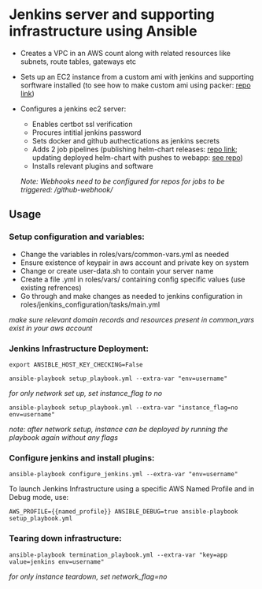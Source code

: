 # Jenkins server and supporting infrastructure using Ansible

- Creates a VPC in an AWS count along with related resources like subnets, route tables, gateways etc
- Sets up an EC2 instance from a custom ami with jenkins and supporting sorftware installed (to see how to make custom ami using packer: [repo link](https://github.com/Bh-an/jenkins-ami-build "Jenkins AMI build repo"))
- Configures a jenkins ec2 server:
  - Enables certbot ssl verification
  - Procures intitial jenkins password 
  - Sets docker and github authectications as jenkins secrets
  - Adds 2 job pipelines (publishing helm-chart releases: [repo link](https://github.com/Bh-an/Webapp-Helm-chart "Webapp helm chart"); updating deployed helm-chart with pushes to webapp: [see repo](https://github.com/Bh-an/Webapp-KubeCluster "Webapp"))
  - Installs relevant plugins and software
  
  *Note: Webhooks need to be configured for repos for jobs to be triggered: <jenkins-server-url>/github-webhook/*


## Usage

### Setup configuration and variables:

- Change the variables in roles/vars/common-vars.yml as needed
- Ensure existence of keypair in aws account and private key on system
- Change or create user-data.sh to contain your server name
- Create a file <username>.yml in roles/vars/ containing config specific values (use existing refrences)
- Go through and make changes as needed to jenkins configuration in roles/jenkins_configuration/tasks/main.yml

*make sure relevant domain records and resources present in common_vars exist in your aws account*

### Jenkins Infrastructure Deployment:

```
export ANSIBLE_HOST_KEY_CHECKING=False

ansible-playbook setup_playbook.yml --extra-var "env=username"
```

*for only network set up, set instance_flag to no*
```
ansible-playbook setup_playbook.yml --extra-var "instance_flag=no env=username"
```
*note: after network setup, instance can be deployed by running the playbook again without any flags*

### Configure jenkins and install plugins:

```
ansible-playbook configure_jenkins.yml --extra-var "env=username"
```

To launch Jenkins Infrastructure using a specific AWS Named Profile and in Debug mode, use:
```
AWS_PROFILE={{named_profile}} ANSIBLE_DEBUG=true ansible-playbook setup_playbook.yml
```

### Tearing down infrastructure:
```
ansible-playbook termination_playbook.yml --extra-var "key=app value=jenkins env=username"
```
*for only instance teardown, set network_flag=no*
  
